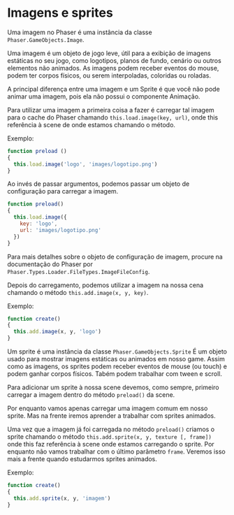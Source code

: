 # Imagens e sprites

Uma imagem no Phaser é uma instância da classe ``Phaser.GameObjects.Image``.

Uma imagem é um objeto de jogo leve, útil para a exibição de imagens estáticas no seu jogo, como logotipos, planos de fundo, cenário ou outros elementos não animados. As imagens podem receber eventos do mouse, podem ter corpos físicos, ou serem interpoladas, coloridas ou roladas.

A principal diferença entre uma imagem e um Sprite é que você não pode animar uma imagem, pois ela não possui o componente Animação.

Para utilizar uma imagem a primeira coisa a fazer é carregar tal imagem para o cache do Phaser chamando ``this.load.image(key, url)``, onde this referência à scene de onde estamos chamando o método.

Exemplo:

```javascript
function preload ()
{
  this.load.image('logo', 'images/logotipo.png')
}
```
Ao invés de passar argumentos, podemos passar um objeto de configuração para carregar a imagem.

```javascript
function preload()
{
  this.load.image({
    key: 'logo',
    url: 'images/logotipo.png'
  })
}
```
Para mais detalhes sobre o objeto de configuração de imagem, procure na documentação do Phaser por ``Phaser.Types.Loader.FileTypes.ImageFileConfig``.

Depois do carregamento, podemos utilizar a imagem na nossa cena chamando o método ``this.add.image(x, y, key)``.

Exemplo:

```javascript
function create()
{
  this.add.image(x, y, 'logo')
}
```
Um sprite é uma instância da classe ``Phaser.GameObjects.Sprite``
É um objeto usado para mostrar imagens estáticas ou animados em nosso game. Assim como as imagens, os sprites podem receber eventos de mouse (ou touch) e podem ganhar corpos físicos. Tabém podem trabalhar com tween e scroll.

Para adicionar um sprite à nossa scene devemos, como sempre, primeiro carregar a imagem dentro do método ``preload()`` da scene.

Por enquanto vamos apenas carregar uma imagem comum em nosso sprite. Mas na frente iremos aprender a trabalhar com sprites animados.

Uma vez que a imagem já foi carregada no método ``preload()`` criamos o sprite chamando o método ``this.add.sprite(x, y, texture [, frame])`` onde this faz referência à scene onde estamos carregando o sprite. Por enquanto não vamos trabalhar com o último parâmetro ``frame``. Veremos isso mais a frente quando estudarmos sprites animados.

Exemplo:

```javascript
function create()
{
  this.add.sprite(x, y, 'imagem')
}
```
